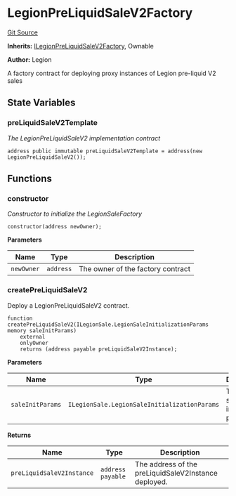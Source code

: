 # LegionPreLiquidSaleV2Factory
[Git Source](https://github.com/Legion-Team/evm-contracts/blob/eacaebdc1fce4e197305af05084de59f36b83e3e/src/factories/LegionPreLiquidSaleV2Factory.sol)

**Inherits:**
[ILegionPreLiquidSaleV2Factory](/src/interfaces/factories/ILegionPreLiquidSaleV2Factory.sol/interface.ILegionPreLiquidSaleV2Factory.md), Ownable

**Author:**
Legion

A factory contract for deploying proxy instances of Legion pre-liquid V2 sales


## State Variables
### preLiquidSaleV2Template
*The LegionPreLiquidSaleV2 implementation contract*


```solidity
address public immutable preLiquidSaleV2Template = address(new LegionPreLiquidSaleV2());
```


## Functions
### constructor

*Constructor to initialize the LegionSaleFactory*


```solidity
constructor(address newOwner);
```
**Parameters**

|Name|Type|Description|
|----|----|-----------|
|`newOwner`|`address`|The owner of the factory contract|


### createPreLiquidSaleV2

Deploy a LegionPreLiquidSaleV2 contract.


```solidity
function createPreLiquidSaleV2(ILegionSale.LegionSaleInitializationParams memory saleInitParams)
    external
    onlyOwner
    returns (address payable preLiquidSaleV2Instance);
```
**Parameters**

|Name|Type|Description|
|----|----|-----------|
|`saleInitParams`|`ILegionSale.LegionSaleInitializationParams`|The Legion sale initialization parameters.|

**Returns**

|Name|Type|Description|
|----|----|-----------|
|`preLiquidSaleV2Instance`|`address payable`|The address of the preLiquidSaleV2Instance deployed.|


